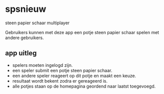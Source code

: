 # spsnieuw
steen papier schaar multiplayer

Gebruikers kunnen met deze app een potje steen papier schaar spelen met andere gebruikers. 

## app uitleg
- spelers moeten ingelogd zijn.
- een speler submit een potje steen papier schaar.
- een andere speler reageert op dit potje en maakt een keuze.
- resultaat wordt bekent zodra er gereageerd is.
- alle potjes staan op de homepagina geordend naar laatst toegevoegd.

